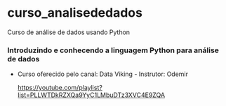 # curso_analisededados
Curso de análise de dados usando Python



<h3> Introduzindo e conhecendo a linguagem Python para análise de dados</h3>
  
  - Curso oferecido pelo canal: Data Viking - Instrutor: Odemir <p>
  https://youtube.com/playlist?list=PLLWTDkRZXQa9YyC1LMbuDTz3XVC4E9ZQA
